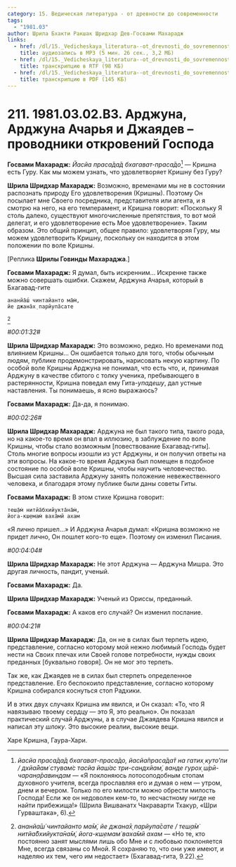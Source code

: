 ```yaml
---
category: 15. Ведическая литература - от древности до современности
tags:
  - "1981.03"
author: Шрила Бхакти Ракшак Шридхар Дев-Госвами Махарадж
links:
  - href: /dl/15._Vedicheskaya_literatura--ot_drevnosti_do_sovremennosti/211_1981.03.02.B3_SridharMj_Ardzhuna_Ardzhuna_Acharja_i_Dzhajadev--provodniki_otkrovenij_Gospoda.mp3
    title: аудиозапись в MP3 (5 мин. 26 сек., 3,2 МБ)
  - href: /dl/15._Vedicheskaya_literatura--ot_drevnosti_do_sovremennosti/211_1981.03.02.B3_SridharMj_Ardzhuna_Ardzhuna_Acharja_i_Dzhajadev--provodniki_otkrovenij_Gospoda.rtf
    title: транскрипцию в RTF (98 КБ)
  - href: /dl/15._Vedicheskaya_literatura--ot_drevnosti_do_sovremennosti/211_1981.03.02.B3_SridharMj_Ardzhuna_Ardzhuna_Acharja_i_Dzhajadev--provodniki_otkrovenij_Gospoda.pdf
    title: транскрипцию в PDF (145 КБ)
---
```


# 211. 1981.03.02.B3. Арджуна, Арджуна Ачарья и Джаядев – проводники откровений Господа

**Госвами Махарадж:** *Йасйа праса̄да̄д бхагават-праса̄до*[^_ftn1] — Кришна есть Гуру. Как мы можем узнать, что удовлетворяет Кришну без Гуру?

**Шрила Шридхар Махарадж:** Возможно, временами мы не в состоянии распознать природу Его удовлетворения (Кришны). Поэтому Он посылает мне Своего посредника, представителя или агента, и я смотрю на него, на его темперамент, и Кришна говорит: «Поскольку Я столь далеко, существуют многочисленные препятствия, то вот мой делегат, и его удовлетворение есть Мое удовлетворение». Таким образом. Это общий принцип, общее правило: удовлетворяя Гуру, мы можем удовлетворить Кришну, поскольку он находится в этом положении по воле Кришны.

[Реплика **Шрилы Говинды Махараджа**.]

**Госвами Махарадж:** Я думал, быть искренним… Искренне также можно совершать ошибки. Скажем, Арджуна Ачарья, который в Бхагавад-гите

    ананйа̄ш́ чинтайанто ма̄м̇,
    йе джана̄х̣ парйупа̄сате
[^_ftn2]

*#00:01:32#*

**Шрила Шридхар Махарадж:** Это возможно, редко. Но временами под влиянием Кришны… Он ошибается только для того, чтобы обычным людям, публике продемонстрировать, нарисовать некую картину. По особой воле Кришны Арджуна не понимал, что есть что, и, принимая Арджуну в качестве сбитого с толку ученика, пребывающего в растерянности, Кришна поведал ему Гита-*упадешу*, дал устные наставления. Ты понимаешь, я ясно выражаюсь?

**Госвами Махарадж:** Да-да, я понимаю.

*#00:02:26#*

**Шрила Шридхар Махарадж:** Арджуна не был такого типа, такого рода, но на какое-то время он впал в иллюзию, в заблуждение по воле Кришны, чтобы стало возможным [повествование Бхагавад-гиты]. Столь многие вопросы изошли из уст Арджуны, и он получил ответы на эти вопросы. На какое-то время Арджуна был помещен в подобное состояние по особой воле Кришны, чтобы научить человечество. Высшая сила заставила Арджуну занять положение невежественного человека, и благодаря этому публике были даны советы Гиты.

**Госвами Махарадж:** В этом стихе Кришна говорит:

    теш̣а̄м̇ нитйа̄бхийукта̄на̄м̇,
    йога-кш̣емам̇ ваха̄мй ахам

«Я лично пришел…» И Арджуна Ачарья думал: «Кришна возможно не придет лично, Он пошлет кого-то еще». Поэтому он изменил Писания.

*#00:04:04#*

**Шрила Шридхар Махарадж:** Не этот Арджуна — Арджуна Мишра. Это другая личность, пандит, ученый.

**Госвами Махарадж:** Да.

**Шрила Шридхар Махарадж:** Ученый из Ориссы, преданный.

**Госвами Махарадж:** А каков его случай? Он изменил послание.

*#00:04:21#*

**Шрила Шридхар Махарадж:** Да, он не в силах был терпеть идею, представление, согласно которому мой нежно любимый Господь будет нести на Своих плечах или Своей голове потребности, нужды своих преданных [буквально говоря]. Он не мог это терпеть.

Так же, как Джаядев не в силах был стерпеть определенное представление. Его беспокоило представление, согласно которому Кришна собирался коснуться стоп Радхики.

И в этих двух случаях Кришна им явился, и Он сказал: «То, что Я навязываю твоему сердцу — это Я, это реально». Он показал практический случай Арджуны, а в случае Джаядева Кришна явился и написал эту *шлоку*. Это высокие реалии, высокие вещи.

Харе Кришна, Гаура-Хари.



[^_ftn1]: *йасйа праса̄да̄д бхагават-праса̄до, йасйа̄праса̄да̄т на гатих̣ куто’пи / дхйа̄йам̇ стувам̇с тасйа йаш́ас три-сандхйам̇, ванде гурох̣ ш́рӣ-чаран̣а̄равиндам* — «Я поклоняюсь лотосоподобным стопам духовного учителя, всегда прославляя его и думая о нем — утром, днем и вечером. Только по его милости можно обрести милость Господа! Если же он недоволен кем-то, то несчастному нигде не найти прибежища!» (Шрила Вишванатх Чакраварти Тхакур, «Шри Гурваштака», 6).

[^_ftn2]: *ананйа̄ш́ чинтайанто ма̄м̇, йе джана̄х̣ парйупа̄сате / теш̣а̄м̇ нитйа̄бхийукта̄на̄м̇, йога-кш̣емам̇ ваха̄мй ахам* — «Но те, кто постоянно занят мыслями лишь обо Мне и с любовью поклоняется Мне, всегда связаны со Мной. Я сохраняю то, что они уже имеют, и наделяю их тем, чего им недостает» (Бхагавад-гита, 9.22).

